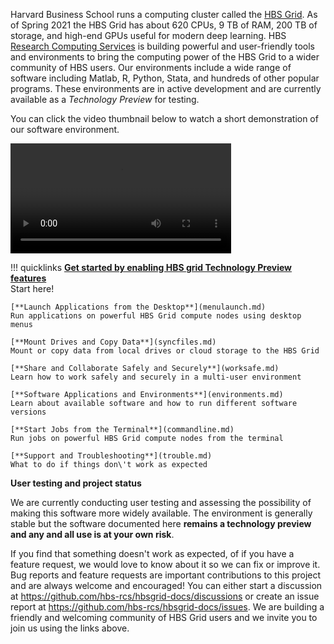 Harvard Business School runs a computing cluster called the [HBS
Grid](https://www.hbs.edu/research-computing-services/resources/compute-cluster/).
As of Spring 2021 the HBS Grid has about 620 CPUs, 9 TB of RAM, 200 TB of
storage, and high-end GPUs useful for modern deep learning. HBS [Research
Computing Services](https://www.hbs.edu/research-computing-services) is building
powerful and user-friendly tools and environments to bring the computing power
of the HBS Grid to a wider community of HBS users. Our environments include a
wide range of software including Matlab, R, Python, Stata, and hundreds of other
popular programs. These environments are in active development and are currently
available as a *Technology Preview* for testing.

You can click the video thumbnail below to watch a short demonstration of our
software environment.

<video width="70%" controls>
  <source src="media/intro.webm" type="video/webm">
Your browser does not support the video tag.
</video>

!!! quicklinks
    [**Get started by enabling HBS grid Technology Preview features**](quickstart.md)  
    Start here!
     
    [**Launch Applications from the Desktop**](menulaunch.md)  
    Run applications on powerful HBS Grid compute nodes using desktop menus
     
    [**Mount Drives and Copy Data**](syncfiles.md)  
    Mount or copy data from local drives or cloud storage to the HBS Grid
     
    [**Share and Collaborate Safely and Securely**](worksafe.md)  
    Learn how to work safely and securely in a multi-user environment
     
    [**Software Applications and Environments**](environments.md)  
    Learn about available software and how to run different software versions
     
    [**Start Jobs from the Terminal**](commandline.md)  
    Run jobs on powerful HBS Grid compute nodes from the terminal
     
    [**Support and Troubleshooting**](trouble.md)  
    What to do if things don\'t work as expected


**User testing and project status**

We are currently conducting user testing and assessing the possibility
of making this software more widely available. The environment is
generally stable but the software documented here 
**remains a technology preview and any and all use is at your own risk**.

If you find that something doesn\'t work as expected, of if you have a
feature request, we would love to know about it so we can fix or improve
it. Bug reports and feature requests are important contributions to this
project and are always welcome and encouraged! You can either start a
discussion at <https://github.com/hbs-rcs/hbsgrid-docs/discussions> or create an issue
report at <https://github.com/hbs-rcs/hbsgrid-docs/issues>. We are building a
friendly and welcoming community of HBS Grid users and we invite you to
join us using the links above.
